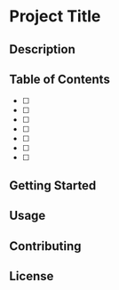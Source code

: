 # Project Title

 

## Description



## Table of Contents

- [ ] 
- [ ]   
- [ ] 
- [ ] 
- [ ] 
- [ ] 
- [ ] 

## Getting Started



## Usage



## Contributing



## License

